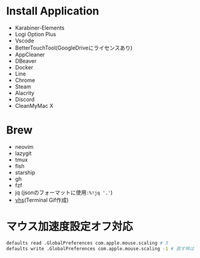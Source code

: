 # Install Application
- Karabiner-Elements
- Logi Option Plus
- Vscode
- BetterTouchTool(GoogleDriveにライセンスあり)
- AppCleaner
- DBeaver
- Docker
- Line
- Chrome
- Steam
- Alacrity
- Discord
- CleanMyMac X


# Brew
- neovim
- lazygit
- tmux
- fish
- starship
- gh
- fzf
- jq (jsonのフォーマットに使用`:%!jq '.'`)
- [vhs](https://github.com/charmbracelet/vhs)(Terminal Gif作成)

# マウス加速度設定オフ対応
``` bash
defaults read .GlobalPreferences com.apple.mouse.scaling # 3
defaults write .GlobalPreferences com.apple.mouse.scaling -1 # 戻す時は -1 を　　３　に変更して再実行
```
